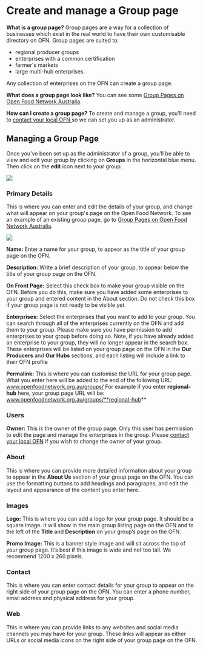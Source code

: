 # Create and manage a Group page

**What is a group page?** Group pages are a way for a collection of businesses which exist in the real world to have their own customisable directory on OFN. Group pages are suited to:

* regional producer groups
* enterprises with a common certification
* farmer's markets
* large multi-hub enterprises.

Any collection of enterprises on the OFN can create a group page.

**What does a group page look like?** You can see some [Group Pages on Open Food Network Australia](https://openfoodnetwork.org.au/groups).

**How can I create a group page?** To create and manage a group, you’ll need to [contact your local OFN ](https://www.openfoodnetwork.org/find-your-local-open-food-network/)so we can set you up as an administrator.

## Managing a Group Page

Once you’ve been set up as the administrator of a group, you’ll be able to view and edit your group by clicking on **Groups** in the horizontal blue menu. Then click on the **edit** icon next to your group.

![](../../.gitbook/assets/screen-shot-2019-11-14-at-11.28.47-am.png)

### **Primary Details**

This is where you can enter and edit the details of your group, and change what will appear on your group's page on the Open Food Network. To see an example of an existing group page, go to [Group Pages on Open Food Network Australia](https://openfoodnetwork.org.au/groups).

![](../../.gitbook/assets/screen-shot-2019-11-14-at-11.31.45-am.png)

**Name:** Enter a name for your group, to appear as the title of your group page on the OFN.

**Description:** Write a brief description of your group, to appear below the title of your group page on the OFN.

**On Front Page:** Select this check box to make your group visible on the OFN. Before you do this, make sure you have added some enterprises to your group and entered content in the About section. Do not check this box if your group page is not ready to be visible yet.

**Enterprises:** Select the enterprises that you want to add to your group. You can search through all of the enterprises currently on the OFN and add them to your group. Please make sure you have permission to add enterprises to your group before doing so. Note, if you have already added an enterprise to your group, they will no longer appear in the search box. These enterprises will be listed on your group page on the OFN in the **Our Producers** and **Our Hubs** sections, and each listing will include a link to their OFN profile

**Permalink:** This is where you can customise the URL for your group page. What you enter here will be added to the end of the following URL: www.openfoodnetwork.org.au/groups/ For example if you enter **regional-hub** here, your group page URL will be: www.openfoodnetwork.org.au/groups/**regional-hub**

### Users

**Owner:** This is the owner of the group page. Only this user has permission to edit the page and manage the enterprises in the group. Please [contact your local OFN](https://www.openfoodnetwork.org/find-your-local-open-food-network/) if you wish to change the owner of your group.

### About

This is where you can provide more detailed information about your group to appear in the **About Us** section of your group page on the OFN. You can use the formatting buttons to add headings and paragraphs, and edit the layout and appearance of the content you enter here.

### Images

**Logo:** This is where you can add a logo for your group page. It should be a square image. It will show in the main group listing page on the OFN and to the left of the **Title** and **Description** on your group’s page on the OFN.

**Promo Image:** This is a banner style image and will sit across the top of your group page. It’s best if this image is wide and not too tall. We recommend 1200 x 260 pixels.

### Contact

This is where you can enter contact details for your group to appear on the right side of your group page on the OFN. You can enter a phone number, email address and physical address for your group.

### Web

This is where you can provide links to any websites and social media channels you may have for your group. These links will appear as either URLs or social media icons on the right side of your group page on the OFN.

